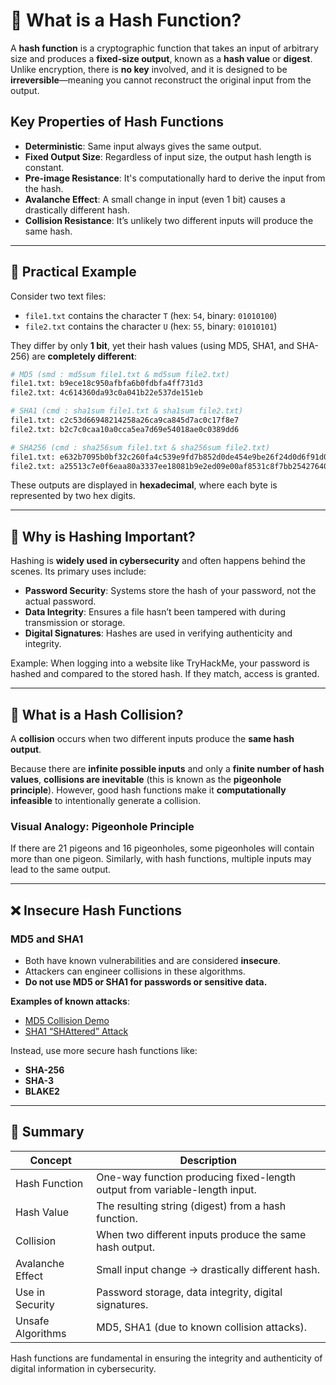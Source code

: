 # 🧮 What is a Hash Function?

A **hash function** is a cryptographic function that takes an input of arbitrary size and produces a **fixed-size output**, known as a **hash value** or **digest**. Unlike encryption, there is **no key** involved, and it is designed to be **irreversible**—meaning you cannot reconstruct the original input from the output.

## Key Properties of Hash Functions

- **Deterministic**: Same input always gives the same output.
- **Fixed Output Size**: Regardless of input size, the output hash length is constant.
- **Pre-image Resistance**: It's computationally hard to derive the input from the hash.
- **Avalanche Effect**: A small change in input (even 1 bit) causes a drastically different hash.
- **Collision Resistance**: It’s unlikely two different inputs will produce the same hash.

---

## 🧪 Practical Example

Consider two text files:

- `file1.txt` contains the character `T` (hex: `54`, binary: `01010100`)
- `file2.txt` contains the character `U` (hex: `55`, binary: `01010101`)

They differ by only **1 bit**, yet their hash values (using MD5, SHA1, and SHA-256) are **completely different**:

```bash
# MD5 (smd : md5sum file1.txt & md5sum file2.txt)
file1.txt: b9ece18c950afbfa6b0fdbfa4ff731d3  
file2.txt: 4c614360da93c0a041b22e537de151eb

# SHA1 (cmd : sha1sum file1.txt & sha1sum file2.txt)
file1.txt: c2c53d66948214258a26ca9ca845d7ac0c17f8e7  
file2.txt: b2c7c0caa10a0cca5ea7d69e54018ae0c0389dd6

# SHA256 (cmd : sha256sum file1.txt & sha256sum file2.txt)
file1.txt: e632b7095b0bf32c260fa4c539e9fd7b852d0de454e9be26f24d0d6f91d069d3  
file2.txt: a25513c7e0f6eaa80a3337ee18081b9e2ed09e00af8531c8f7bb2542764027e7
```

These outputs are displayed in **hexadecimal**, where each byte is represented by two hex digits.

---

## 🔑 Why is Hashing Important?

Hashing is **widely used in cybersecurity** and often happens behind the scenes. Its primary uses include:

- **Password Security**: Systems store the hash of your password, not the actual password.
- **Data Integrity**: Ensures a file hasn’t been tampered with during transmission or storage.
- **Digital Signatures**: Hashes are used in verifying authenticity and integrity.

Example: When logging into a website like TryHackMe, your password is hashed and compared to the stored hash. If they match, access is granted.

---

## 🚀 What is a Hash Collision?

A **collision** occurs when two different inputs produce the **same hash output**.

Because there are **infinite possible inputs** and only a **finite number of hash values**, **collisions are inevitable** (this is known as the **pigeonhole principle**). However, good hash functions make it **computationally infeasible** to intentionally generate a collision.

### Visual Analogy: Pigeonhole Principle
If there are 21 pigeons and 16 pigeonholes, some pigeonholes will contain more than one pigeon. Similarly, with hash functions, multiple inputs may lead to the same output.

---

## ❌ Insecure Hash Functions

### MD5 and SHA1
- Both have known vulnerabilities and are considered **insecure**.
- Attackers can engineer collisions in these algorithms.
- **Do not use MD5 or SHA1 for passwords or sensitive data.**

**Examples of known attacks**:
- [MD5 Collision Demo](https://www.mscs.dal.ca/~selinger/md5collision/)
- [SHA1 “SHAttered” Attack](https://shattered.io/)

Instead, use more secure hash functions like:
- **SHA-256**
- **SHA-3**
- **BLAKE2**

---

## 🎯 Summary

| Concept             | Description                                                                 |
|---------------------|-----------------------------------------------------------------------------|
| Hash Function        | One-way function producing fixed-length output from variable-length input. |
| Hash Value           | The resulting string (digest) from a hash function.                        |
| Collision            | When two different inputs produce the same hash output.                    |
| Avalanche Effect     | Small input change → drastically different hash.                           |
| Use in Security      | Password storage, data integrity, digital signatures.                      |
| Unsafe Algorithms    | MD5, SHA1 (due to known collision attacks).                                |

Hash functions are fundamental in ensuring the integrity and authenticity of digital information in cybersecurity.
